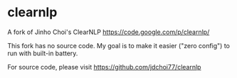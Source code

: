 clearnlp
========

A fork of Jinho Choi's ClearNLP https://code.google.com/p/clearnlp/

This fork has no source code. My goal is to make it easier ("zero config") to run with built-in battery.

For source code, please visit https://github.com/jdchoi77/clearnlp
